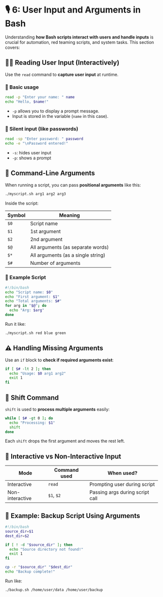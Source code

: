 # 🎙️ 6: User Input and Arguments in Bash

Understanding **how Bash scripts interact with users and handle inputs** is crucial for automation, red teaming scripts, and system tasks. This section covers:

## 🧑‍💻 Reading User Input (Interactively)

Use the `read` command to **capture user input** at runtime.

### 🔹 Basic usage

```bash
read -p "Enter your name: " name
echo "Hello, $name!"
```

* `-p` allows you to display a prompt message.
* Input is stored in the variable (`name` in this case).

### 🔹 Silent input (like passwords)

```bash
read -sp "Enter password: " password
echo -e "\nPassword entered!"
```

* `-s`: hides user input
* `-p`: shows a prompt

## 🏁 Command-Line Arguments

When running a script, you can pass **positional arguments** like this:

```bash
./myscript.sh arg1 arg2 arg3
```

Inside the script:

| Symbol | Meaning |
|--------|---------|
| `$0` | Script name |
| `$1` | 1st argument |
| `$2` | 2nd argument |
| `$@` | All arguments (as separate words) |
| `$*` | All arguments (as a single string) |
| `$#` | Number of arguments |

### 🔹 Example Script

```bash
#!/bin/bash
echo "Script name: $0"
echo "First argument: $1"
echo "Total arguments: $#"
for arg in "$@"; do
  echo "Arg: $arg"
done
```

Run it like:

```bash
./myscript.sh red blue green
```

## ⚠️ Handling Missing Arguments

Use an `if` block to **check if required arguments exist**:

```bash
if [ $# -lt 2 ]; then
  echo "Usage: $0 arg1 arg2"
  exit 1
fi
```

## 🧪 Shift Command

`shift` is used to **process multiple arguments** easily:

```bash
while [ $# -gt 0 ]; do
  echo "Processing: $1"
  shift
done
```

Each `shift` drops the first argument and moves the rest left.

## 🎯 Interactive vs Non-Interactive Input

| Mode | Command used | When used? |
|------|-------------|------------|
| Interactive | `read` | Prompting user during script |
| Non-interactive | `$1`, `$2` | Passing args during script call |

## 📌 Example: Backup Script Using Arguments

```bash
#!/bin/bash
source_dir=$1
dest_dir=$2

if [ ! -d "$source_dir" ]; then
  echo "Source directory not found!"
  exit 1
fi

cp -r "$source_dir" "$dest_dir"
echo "Backup complete!"
```

Run like:

```bash
./backup.sh /home/user/data /home/user/backup
```
